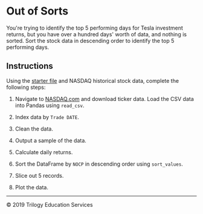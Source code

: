 # Out of Sorts

You're trying to identify the top 5 performing days for Tesla investment returns, but you have over a hundred days' worth of data, and nothing is sorted. Sort the stock data in descending order to identify the top 5 performing days.

## Instructions

Using the [starter file](Unsolved/out_of_sorts.ipynb) and NASDAQ historical stock data, complete the following steps:

1. Navigate to [NASDAQ.com](https://nasdaq.com) and download ticker data. Load the CSV data into Pandas using `read_csv`.

2. Index data by `Trade DATE`.

3. Clean the data.

4. Output a sample of the data.

5. Calculate daily returns.

6. Sort the DataFrame by `NOCP` in descending order using `sort_values`.

7. Slice out 5 records.

8. Plot the data.

---

© 2019 Trilogy Education Services
